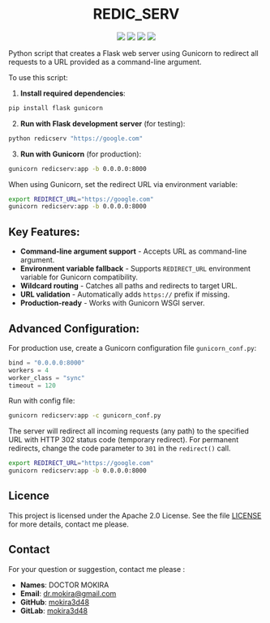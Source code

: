 <div align="center">

# REDIC_SERV

![](https://img.shields.io/badge/Python-3.10-blue)
![](https://img.shields.io/badge/LICENSE-Apache--2.0-%2300557f)
![](https://img.shields.io/badge/lastest-2025--09--16-green)
![](https://img.shields.io/badge/contact-dr.mokira%40gmail.com-blueviolet)


</div>

Python script that creates a Flask web server using Gunicorn
to redirect all requests to a URL provided as a command-line argument.

To use this script:

1. **Install required dependencies**:
```bash
pip install flask gunicorn
```

2. **Run with Flask development server** (for testing):
```bash
python redicserv "https://google.com"
```

3. **Run with Gunicorn** (for production):
```bash
gunicorn redicserv:app -b 0.0.0.0:8000
```

When using Gunicorn, set the redirect URL via environment variable:
```bash
export REDIRECT_URL="https://google.com"
gunicorn redicserv:app -b 0.0.0.0:8000
```

## Key Features:

- **Command-line argument support** - Accepts URL as command-line argument.
- **Environment variable fallback** - Supports `REDIRECT_URL` environment
variable for Gunicorn compatibility.
- **Wildcard routing** - Catches all paths and redirects to target URL.
- **URL validation** - Automatically adds `https://` prefix if missing.
- **Production-ready** - Works with Gunicorn WSGI server.

## Advanced Configuration:

For production use, create a Gunicorn configuration file `gunicorn_conf.py`:
```python
bind = "0.0.0.0:8000"
workers = 4
worker_class = "sync"
timeout = 120
```

Run with config file:
```bash
gunicorn redicserv:app -c gunicorn_conf.py
```

The server will redirect all incoming requests (any path)
to the specified URL with HTTP 302 status code (temporary redirect).
For permanent redirects, change the code parameter to `301`
in the `redirect()` call.

```bash
export REDIRECT_URL="https://google.com"
gunicorn redicserv:app -b 0.0.0.0:8000
```

## Licence

This project is licensed under the Apache 2.0 License.
See the file [LICENSE](LICENSE) for more details, contact me please.

## Contact

For your question or suggestion, contact me please :

- **Names**: DOCTOR MOKIRA
- **Email**: dr.mokira@gmail.com
- **GitHub**: [mokira3d48](https://github.com/mokira3d48)
- **GitLab**: [mokira3d48](https://gitlab.com/mokira3d48)
